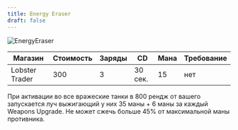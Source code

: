 ```yaml
---
title: Energy Eraser
draft: false
---
```


![EnergyEraser](/media/Items/BTNEnergyEraser.png)

| Магазин         | Стоимость | Заряды | CD       | Мана | Требование |
| --------------  | --------- | ------ | -------- | ---- |----------- |
| Lobster Trader  | 300       | 3      | 30 сек.  | 15   | нет        |

При активации во все вражеские танки в 800 рендж от вашего запускается луч выжигающий у них 35 маны + 6 маны за каждый Weapons Upgrade. Не может сжечь больше 45% от максимальной маны противника.